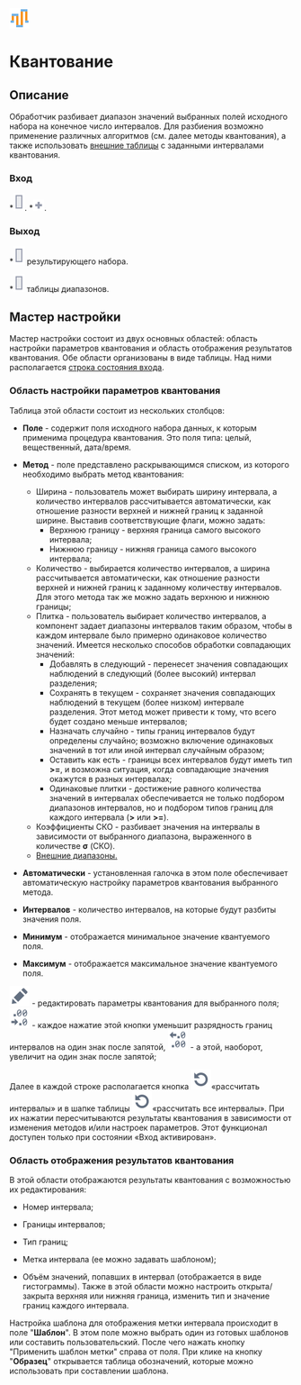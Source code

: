 ![](../../media/app/icons/component_18/component_default-19.svg)
# Квантование


## Описание

Обработчик разбивает диапазон значений выбранных полей исходного набора на конечное число интервалов. Для разбиения возможно применение различных алгоритмов (см. далее методы квантования), а также использовать [внешние таблицы](../../app/processors/preprocessing/quantization/outdoor_ranges.md) с заданными интервалами квантования.
### Вход

   *![](../../media/app/icons/ports/output_table_inactive.svg). 
   *![](../../media/app/icons/toolbar_18/add_inactive.svg).  
### Выход

   *![](../../media/app/icons/ports/output_table_inactive.svg) результирующего набора.

   *![](../../media/app/icons/ports/output_table_inactive.svg) таблицы диапазонов.


## Мастер настройки

Мастер настройки состоит из двух основных областей:  область настройки параметров квантования  и область  отображения результатов квантования. Обе области организованы в виде таблицы. Над ними располагается [строка состояния входа](../../app/glossary/status_bar.md). 
### Область настройки параметров квантования


Таблица этой области состоит из нескольких столбцов: 

*  **Поле** - содержит поля исходного набора данных, к которым применима процедура квантования. Это поля типа: целый, вещественный,  дата/время. 

*  **Метод** - поле представлено раскрывающимся списком, из которого необходимо выбрать метод квантования:
    * Ширина - пользователь может выбирать ширину интервала, а количество интервалов рассчитывается автоматически, как отношение разности верхней и нижней границ к заданной ширине. Выставив соответствующие флаги, можно задать:
      * Верхнюю границу - верхняя граница самого высокого интервала;
      * Нижнюю границу - нижняя граница самого высокого интервала;
    * Количество - выбирается количество интервалов, а ширина рассчитывается автоматически, как отношение разности верхней и нижней границ к заданному количеству интервалов. Для этого метода так же можно задать верхнюю и нижнюю границы;
    * Плитка - пользователь выбирает количество интервалов, а компонент задает диапазоны интервалов таким образом, чтобы в каждом интервале было примерно одинаковое количество значений. Имеется несколько способов обработки совпадающих значений:
      * Добавлять в следующий - перенесет значения совпадающих наблюдений в следующий (более высокий) интервал разделения;
      * Сохранять в текущем - сохраняет значения совпадающих наблюдений в текущем (более низком) интервале разделения. Этот метод может привести к тому, что всего будет создано меньше интервалов;
      * Назначать случайно - типы границ интервалов будут определены случайно; возможно включение одинаковых значений в тот или иной интервал случайным образом;
      * Оставить как есть - границы всех интервалов будут иметь тип **>=**, и возможна ситуация, когда совпадающие значения окажутся в разных интервалах;
      * Одинаковые плитки - достижение равного количества значений в интервалах обеспечивается не только подбором диапазонов интервалов, но и подбором типов границ для каждого интервала (**>** или **>=**).
    * Коэффициенты СКО - разбивает значения на интервалы в зависимости от выбранного диапазона, выраженного в количестве **σ** (СКО).
    * [Внешние диапазоны.](../../app/processors/preprocessing/quantization/outdoor_ranges.md)

*  **Автоматически** - установленная галочка в этом поле обеспечивает автоматическую настройку параметров квантования выбранного метода.

*  **Интервалов** - количество интервалов, на которые будут разбиты значения поля. 

*  **Минимум** - отображается минимальное значение квантуемого поля.

*  **Максимум** - отображается максимальное значение квантуемого поля.

![](../../media/app/icons/toolbar_18/toolbar_18_28.svg) - редактировать параметры квантования для выбранного поля;
![](../../media/app/icons/toolbar_18/bit_down.svg) - каждое нажатие этой кнопки уменьшит разрядность границ интервалов на один знак после запятой,
![](../../media/app/icons/toolbar_18/bit_up.svg) - а этой, наоборот, увеличит на один знак после запятой;


Далее в каждой строке  располагается кнопка ![](../../media/app/icons/toolbar_18/toolbar_18_13.svg)«рассчитать интервалы» и в шапке таблицы ![](../../media/app/icons/toolbar_18/toolbar_18_13.svg)«рассчитать все интервалы». При их нажатии пересчитываются результаты квантования в зависимости от изменения методов и/или настроек параметров.  Этот функционал доступен только при состоянии «Вход активирован». 

   
### Область  отображения результатов квантования

В этой области отображаются результаты квантования с возможностью их редактирования:

* Номер интервала;

* Границы интервалов;

* Тип границ;

* Метка интервала (ее можно задавать шаблоном);

* Объём значений, попавших в интервал (отображается в виде гистограммы).
Также в этой области можно настроить открыта/закрыта верхняя или нижняя граница, изменить тип и значение границ каждого интервала. 

Настройка шаблона для отображения метки интервала происходит в поле "**Шаблон**". В этом поле можно выбрать один из готовых шаблонов или составить пользовательский. После чего нажать кнопку "Применить шаблон метки" справа от поля. При клике на кнопку "**Образец**" открывается таблица обозначений, которые можно использовать при составлении шаблона.       

    





